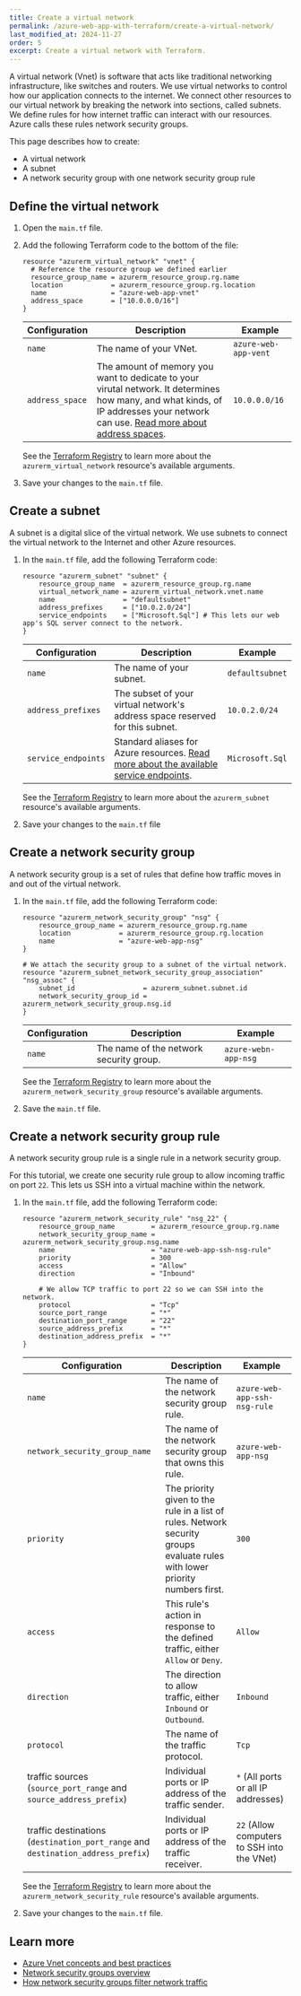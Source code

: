 ```yaml
---
title: Create a virtual network
permalink: /azure-web-app-with-terraform/create-a-virtual-network/
last_modified_at: 2024-11-27
order: 5
excerpt: Create a virtual network with Terraform.
---
```


A virtual network (Vnet) is software that acts like traditional networking infrastructure, like switches and routers. We use virtual networks to control how our application connects to the internet. We connect other resources to our virtual network by breaking the network into sections, called subnets. We define rules for how internet traffic can interact with our resources. Azure calls these rules network security groups.

This page describes how to create:

- A virtual network
- A subnet
- A network security group with one network security group rule

## Define the virtual network

1. Open the `main.tf` file.
1. Add the following Terraform code to the bottom of the file:

    ```hcl
    resource "azurerm_virtual_network" "vnet" {
      # Reference the resource group we defined earlier
      resource_group_name = azurerm_resource_group.rg.name
      location            = azurerm_resource_group.rg.location
      name                = "azure-web-app-vnet"
      address_space       = ["10.0.0.0/16"]
    }
    ```

    | Configuration | Description | Example |
    |---------------|-------------|---------|
    | `name` | The name of your VNet. | `azure-web-app-vent` |
    | `address_space` | The amount of memory you want to dedicate to your virutal network. It determines how many, and what kinds, of IP addresses your network can use. [Read more about address spaces](https://www.techtarget.com/searchstorage/definition/address-space). | `10.0.0.0/16` |

    See the [Terraform Registry](https://registry.terraform.io/providers/hashicorp/azurerm/latest/docs/resources/virtual_network#argument-reference) to learn more about the `azurerm_virtual_network` resource's available arguments.

1. Save your changes to the `main.tf` file.

## Create a subnet

A subnet is a digital slice of the virtual network. We use subnets to connect the virtual network to the Internet and other Azure resources.

1. In the `main.tf` file, add the following Terraform code:

    ```hcl
    resource "azurerm_subnet" "subnet" {
        resource_group_name  = azurerm_resource_group.rg.name
        virtual_network_name = azurerm_virtual_network.vnet.name
        name                 = "defaultsubnet"
        address_prefixes     = ["10.0.2.0/24"]
        service_endpoints    = ["Microsoft.Sql"] # This lets our web app's SQL server connect to the network.
    }
    ```

    | Configuration | Description | Example |
    |---------------|-------------|---------|
    | `name` | The name of your subnet. | `defaultsubnet` |
    | `address_prefixes` | The subset of your virtual network's address space reserved for this subnet. | `10.0.2.0/24` |
    | `service_endpoints` | Standard aliases for Azure resources. [Read more about the available service endpoints](https://learn.microsoft.com/en-us/azure/virtual-network/virtual-network-service-endpoints-overview). | `Microsoft.Sql` |

    See the [Terraform Registry](https://registry.terraform.io/providers/hashicorp/azurerm/latest/docs/resources/subnet#argument-reference) to learn more about the `azurerm_subnet` resource's available arguments.

1. Save your changes to the `main.tf` file

## Create a network security group

A network security group is a set of rules that define how traffic moves in and out of the virtual network.

1. In the `main.tf` file, add the following Terraform code:

    ```hcl
    resource "azurerm_network_security_group" "nsg" {
        resource_group_name = azurerm_resource_group.rg.name
        location            = azurerm_resource_group.rg.location
        name                = "azure-web-app-nsg"
    }

    # We attach the security group to a subnet of the virtual network.
    resource "azurerm_subnet_network_security_group_association" "nsg_assoc" {
        subnet_id                 = azurerm_subnet.subnet.id
        network_security_group_id = azurerm_network_security_group.nsg.id
    }
    ```

    | Configuration | Description | Example |
    |---------------|-------------|---------|
    | `name` | The name of the network security group. | `azure-webn-app-nsg` |

    See the [Terraform Registry](https://registry.terraform.io/providers/hashicorp/azurerm/latest/docs/resources/network_security_group#argument-reference) to learn more about the `azurerm_network_security_group` resource's available arguments.

1. Save the `main.tf` file.

## Create a network security group rule

A network security group rule is a single rule in a network security group.

For this tutorial, we create one security rule group to allow incoming traffic on port `22`. This lets us SSH into a virtual machine within the network.

1. In the `main.tf` file, add the following Terraform code:

    ```hcl
    resource "azurerm_network_security_rule" "nsg_22" {
        resource_group_name         = azurerm_resource_group.rg.name
        network_security_group_name = azurerm_network_security_group.nsg.name
        name                        = "azure-web-app-ssh-nsg-rule"
        priority                    = 300
        access                      = "Allow"
        direction                   = "Inbound"

        # We allow TCP traffic to port 22 so we can SSH into the network.
        protocol                    = "Tcp"
        source_port_range           = "*"
        destination_port_range      = "22"
        source_address_prefix       = "*"
        destination_address_prefix  = "*"
    }
    ```

    | Configuration | Description | Example |
    |---------------|-------------|---------|
    | `name` | The name of the network security group rule. | `azure-web-app-ssh-nsg-rule` |
    | `network_security_group_name` | The name of the network security group that owns this rule. | `azure-web-app-nsg` |
    | `priority` | The priority given to the rule in a list of rules. Network security groups evaluate rules with lower priority numbers first. | `300` |
    | `access` | This rule's action in response to the defined traffic, either `Allow` or `Deny`. | `Allow` |
    | `direction` | The direction to allow traffic, either `Inbound` or `Outbound`. | `Inbound` |
    | `protocol` | The name of the traffic protocol. | `Tcp` |
    | traffic sources (`source_port_range` and `source_address_prefix`) | Individual ports or IP address of the traffic sender. | `*` (All ports or all IP addresses) |
    | traffic destinations (`destination_port_range` and `destination_address_prefix`) | Individual ports or IP address of the traffic receiver. | `22` (Allow computers to SSH into the VNet) |

    See the [Terraform Registry](https://registry.terraform.io/providers/hashicorp/azurerm/latest/docs/resources/network_security_rule#argument-reference) to learn more about the `azurerm_network_security_rule` resource's available arguments.

1. Save your changes to the `main.tf` file.

## Learn more

- [Azure Vnet concepts and best practices](https://learn.microsoft.com/en-us/azure/virtual-network/concepts-and-best-practices)
- [Network security groups overview](https://learn.microsoft.com/en-us/azure/virtual-network/network-security-groups-overview)
- [How network security groups filter network traffic](https://learn.microsoft.com/en-us/azure/virtual-network/network-security-group-how-it-works)

